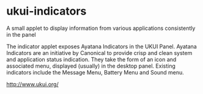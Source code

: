 # ukui-indicators
A small applet to display information from various applications consistently in the panel

The indicator applet exposes Ayatana Indicators in the UKUI Panel. Ayatana Indicators are an initiative by Canonical to provide crisp and clean system and application status indication. They take the form of an icon and associated menu, displayed (usually) in the desktop panel. Existing indicators include the Message Menu, Battery Menu and Sound menu.

http://www.ukui.org/
